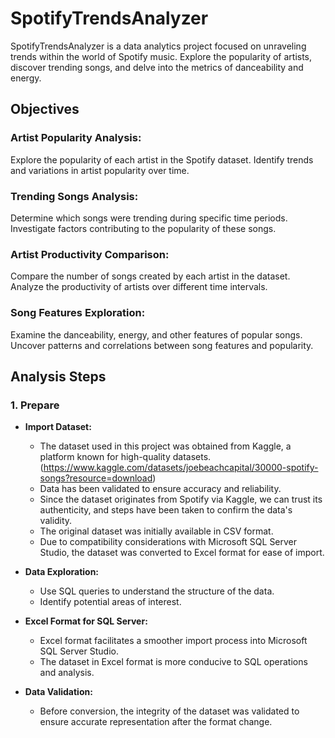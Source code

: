 # SpotifyTrendsAnalyzer
SpotifyTrendsAnalyzer is a data analytics project focused on unraveling trends within the world of Spotify music. Explore the popularity of artists, discover trending songs, and delve into the metrics of danceability and energy. 
## Objectives 
### Artist Popularity Analysis:
Explore the popularity of each artist in the Spotify dataset.
Identify trends and variations in artist popularity over time.
### Trending Songs Analysis:
Determine which songs were trending during specific time periods.
Investigate factors contributing to the popularity of these songs.
### Artist Productivity Comparison:
Compare the number of songs created by each artist in the dataset.
Analyze the productivity of artists over different time intervals.
### Song Features Exploration:
Examine the danceability, energy, and other features of popular songs.
Uncover patterns and correlations between song features and popularity.

## Analysis Steps

### 1. Prepare

- **Import Dataset:**
  - The dataset used in this project was obtained from Kaggle, a platform known for high-quality datasets. (https://www.kaggle.com/datasets/joebeachcapital/30000-spotify-songs?resource=download)
  - Data has been validated to ensure accuracy and reliability.
  - Since the dataset originates from Spotify via Kaggle, we can trust its authenticity, and steps have been taken to confirm the data's validity.
  - The original dataset was initially available in CSV format.
  - Due to compatibility considerations with Microsoft SQL Server Studio, the dataset was converted to Excel format for ease of import.
- **Data Exploration:**
  - Use SQL queries to understand the structure of the data.
  - Identify potential areas of interest.

- **Excel Format for SQL Server:**
  - Excel format facilitates a smoother import process into Microsoft SQL Server Studio.
  - The dataset in Excel format is more conducive to SQL operations and analysis.

- **Data Validation:**
  - Before conversion, the integrity of the dataset was validated to ensure accurate representation after the format change.

